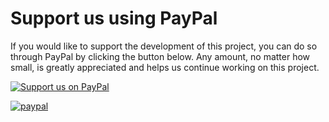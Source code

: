 <!--Title start

# PayPal template

This template is licensed under the MIT license (https://choosealicense.com/licenses/mit/).

The MIT License is a permissive open-source license that allows you to use this template for any purpose, including commercial purposes, as long as you include a copy of the license and retain the copyright notice. You can also modify and distribute the template, as long as you include the same license and copyright notice as the original template. You are not required to share your modifications or derivative works with others. You are free to use this template in your own projects without any limitations.

Title end-->

<!--Start template-->

# Support us using PayPal

If you would like to support the development of this project, you can do so through PayPal by clicking the button below. Any amount, no matter how small, is greatly appreciated and helps us continue working on this project.

[![Support us on PayPal](https://www.paypalobjects.com/en_US/i/btn/btn_donateCC_LG.gif)](https://www.paypal.com/cgi-bin/webscr?cmd=_s-xclick&hosted_button_id={YOUR_PAYPAL_BUTTON_ID_HERE})

<!--Or, alternatively-->

[![paypal](https://www.paypalobjects.com/en_US/i/btn/btn_donateCC_LG.gif)](<https://www.paypal.me/{USERNAME}/(OPTIONALAMOUNT)>)

<!--End template-->
